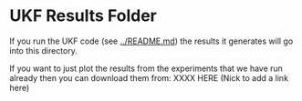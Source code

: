 # UKF Results Folder

If you run the UKF code (see [../README.md](../README.md)) the results it generates will go into this directory.

If you want to just plot the results from the experiments that we have run already then you can download them from: XXXX HERE (Nick to add a link here)
